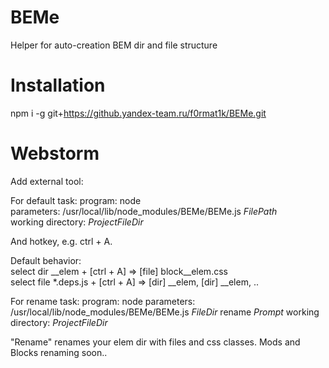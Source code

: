BEMe
==================

Helper for auto-creation BEM dir and file structure

Installation
==
npm i -g git+https://github.yandex-team.ru/f0rmat1k/BEMe.git

Webstorm
==
Add external tool:

For default task:
program: node  
parameters: /usr/local/lib/node_modules/BEMe/BEMe.js $FilePath$  
working directory: $ProjectFileDir$

And hotkey, e.g. ctrl + A.

Default behavior:  
select dir __elem + [ctrl + A] => [file] block__elem.css  
select file *.deps.js + [ctrl + A] => [dir] __elem, [dir] __elem, ..


For rename task:
program: node
parameters: /usr/local/lib/node_modules/BEMe/BEMe.js  $FileDir$ rename $Prompt$
working directory: $ProjectFileDir$

"Rename" renames your elem dir with files and css classes.
Mods and Blocks renaming soon..